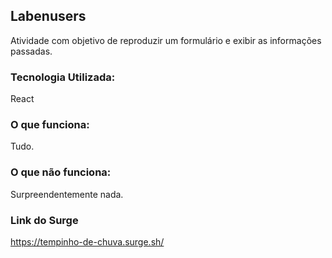 ## Labenusers

Atividade com objetivo de reproduzir um formulário e exibir as informações passadas.

### Tecnologia Utilizada:
React

### O que funciona:
Tudo.

### O que não funciona:
Surpreendentemente nada.

### Link do Surge
https://tempinho-de-chuva.surge.sh/